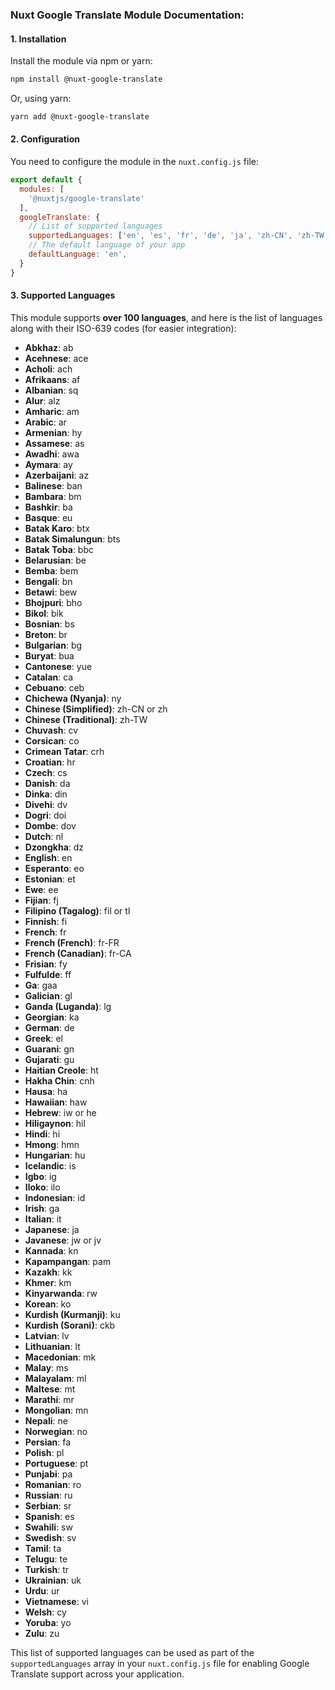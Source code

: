### Nuxt Google Translate Module Documentation:

#### 1. **Installation**
   Install the module via npm or yarn:
   ```bash
   npm install @nuxt-google-translate
   ```

   Or, using yarn:
   ```bash
   yarn add @nuxt-google-translate
   ```

#### 2. **Configuration**
   You need to configure the module in the `nuxt.config.js` file:
   ```js
   export default {
     modules: [
       '@nuxtjs/google-translate'
     ],
     googleTranslate: {
       // List of supported languages
       supportedLanguages: ['en', 'es', 'fr', 'de', 'ja', 'zh-CN', 'zh-TW'],
       // The default language of your app
       defaultLanguage: 'en',
     }
   }
   ```

#### 3. **Supported Languages**
   This module supports **over 100 languages**, and here is the list of languages along with their ISO-639 codes (for easier integration):

   - **Abkhaz**: ab
   - **Acehnese**: ace
   - **Acholi**: ach
   - **Afrikaans**: af
   - **Albanian**: sq
   - **Alur**: alz
   - **Amharic**: am
   - **Arabic**: ar
   - **Armenian**: hy
   - **Assamese**: as
   - **Awadhi**: awa
   - **Aymara**: ay
   - **Azerbaijani**: az
   - **Balinese**: ban
   - **Bambara**: bm
   - **Bashkir**: ba
   - **Basque**: eu
   - **Batak Karo**: btx
   - **Batak Simalungun**: bts
   - **Batak Toba**: bbc
   - **Belarusian**: be
   - **Bemba**: bem
   - **Bengali**: bn
   - **Betawi**: bew
   - **Bhojpuri**: bho
   - **Bikol**: bik
   - **Bosnian**: bs
   - **Breton**: br
   - **Bulgarian**: bg
   - **Buryat**: bua
   - **Cantonese**: yue
   - **Catalan**: ca
   - **Cebuano**: ceb
   - **Chichewa (Nyanja)**: ny
   - **Chinese (Simplified)**: zh-CN or zh
   - **Chinese (Traditional)**: zh-TW
   - **Chuvash**: cv
   - **Corsican**: co
   - **Crimean Tatar**: crh
   - **Croatian**: hr
   - **Czech**: cs
   - **Danish**: da
   - **Dinka**: din
   - **Divehi**: dv
   - **Dogri**: doi
   - **Dombe**: dov
   - **Dutch**: nl
   - **Dzongkha**: dz
   - **English**: en
   - **Esperanto**: eo
   - **Estonian**: et
   - **Ewe**: ee
   - **Fijian**: fj
   - **Filipino (Tagalog)**: fil or tl
   - **Finnish**: fi
   - **French**: fr
   - **French (French)**: fr-FR
   - **French (Canadian)**: fr-CA
   - **Frisian**: fy
   - **Fulfulde**: ff
   - **Ga**: gaa
   - **Galician**: gl
   - **Ganda (Luganda)**: lg
   - **Georgian**: ka
   - **German**: de
   - **Greek**: el
   - **Guarani**: gn
   - **Gujarati**: gu
   - **Haitian Creole**: ht
   - **Hakha Chin**: cnh
   - **Hausa**: ha
   - **Hawaiian**: haw
   - **Hebrew**: iw or he
   - **Hiligaynon**: hil
   - **Hindi**: hi
   - **Hmong**: hmn
   - **Hungarian**: hu
   - **Icelandic**: is
   - **Igbo**: ig
   - **Iloko**: ilo
   - **Indonesian**: id
   - **Irish**: ga
   - **Italian**: it
   - **Japanese**: ja
   - **Javanese**: jw or jv
   - **Kannada**: kn
   - **Kapampangan**: pam
   - **Kazakh**: kk
   - **Khmer**: km
   - **Kinyarwanda**: rw
   - **Korean**: ko
   - **Kurdish (Kurmanji)**: ku
   - **Kurdish (Sorani)**: ckb
   - **Latvian**: lv
   - **Lithuanian**: lt
   - **Macedonian**: mk
   - **Malay**: ms
   - **Malayalam**: ml
   - **Maltese**: mt
   - **Marathi**: mr
   - **Mongolian**: mn
   - **Nepali**: ne
   - **Norwegian**: no
   - **Persian**: fa
   - **Polish**: pl
   - **Portuguese**: pt
   - **Punjabi**: pa
   - **Romanian**: ro
   - **Russian**: ru
   - **Serbian**: sr
   - **Spanish**: es
   - **Swahili**: sw
   - **Swedish**: sv
   - **Tamil**: ta
   - **Telugu**: te
   - **Turkish**: tr
   - **Ukrainian**: uk
   - **Urdu**: ur
   - **Vietnamese**: vi
   - **Welsh**: cy
   - **Yoruba**: yo
   - **Zulu**: zu

This list of supported languages can be used as part of the `supportedLanguages` array in your `nuxt.config.js` file for enabling Google Translate support across your application.

